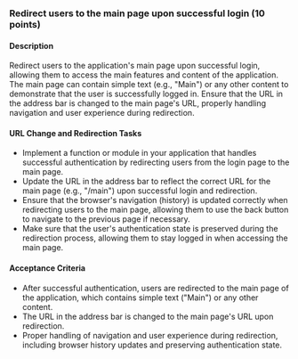 ### Redirect users to the main page upon successful login (10 points)

#### Description

Redirect users to the application's main page upon successful login, allowing them to access the main features and content of the application. The main page can contain simple text (e.g., "Main") or any other content to demonstrate that the user is successfully logged in. Ensure that the URL in the address bar is changed to the main page's URL, properly handling navigation and user experience during redirection.

#### URL Change and Redirection Tasks

- Implement a function or module in your application that handles successful authentication by redirecting users from the login page to the main page.
- Update the URL in the address bar to reflect the correct URL for the main page (e.g., "/main") upon successful login and redirection.
- Ensure that the browser's navigation (history) is updated correctly when redirecting users to the main page, allowing them to use the back button to navigate to the previous page if necessary.
- Make sure that the user's authentication state is preserved during the redirection process, allowing them to stay logged in when accessing the main page.

#### Acceptance Criteria

- After successful authentication, users are redirected to the main page of the application, which contains simple text ("Main") or any other content.
- The URL in the address bar is changed to the main page's URL upon redirection.
- Proper handling of navigation and user experience during redirection, including browser history updates and preserving authentication state.
